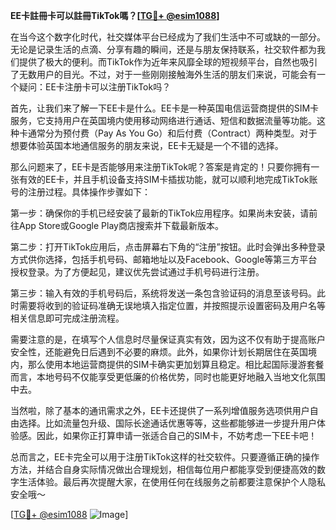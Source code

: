 **EE卡註冊卡可以註冊TikTok嗎？[[TG💪+ @esim1088](https://t.me/s/esim1088)]**

在当今这个数字化时代，社交媒体平台已经成为了我们生活中不可或缺的一部分。无论是记录生活的点滴、分享有趣的瞬间，还是与朋友保持联系，社交软件都为我们提供了极大的便利。而TikTok作为近年来风靡全球的短视频平台，自然也吸引了无数用户的目光。不过，对于一些刚刚接触海外生活的朋友们来说，可能会有一个疑问：EE卡注册卡可以注册TikTok吗？

首先，让我们来了解一下EE卡是什么。EE卡是一种英国电信运营商提供的SIM卡服务，它支持用户在英国境内使用移动网络进行通话、短信和数据流量等功能。这种卡通常分为预付费（Pay As You Go）和后付费（Contract）两种类型。对于想要体验英国本地通信服务的朋友来说，EE卡无疑是一个不错的选择。

那么问题来了，EE卡是否能够用来注册TikTok呢？答案是肯定的！只要你拥有一张有效的EE卡，并且手机设备支持SIM卡插拔功能，就可以顺利地完成TikTok账号的注册过程。具体操作步骤如下：

第一步：确保你的手机已经安装了最新的TikTok应用程序。如果尚未安装，请前往App Store或Google Play商店搜索并下载最新版本。

第二步：打开TikTok应用后，点击屏幕右下角的“注册”按钮。此时会弹出多种登录方式供你选择，包括手机号码、邮箱地址以及Facebook、Google等第三方平台授权登录。为了方便起见，建议优先尝试通过手机号码进行注册。

第三步：输入有效的手机号码后，系统将发送一条包含验证码的消息至该号码。此时需要将收到的验证码准确无误地填入指定位置，并按照提示设置密码及用户名等相关信息即可完成注册流程。

需要注意的是，在填写个人信息时尽量保证真实有效，因为这不仅有助于提高账户安全性，还能避免日后遇到不必要的麻烦。此外，如果你计划长期居住在英国境内，那么使用本地运营商提供的SIM卡确实更加划算且稳定。相比起国际漫游套餐而言，本地号码不仅能享受更低廉的价格优势，同时也能更好地融入当地文化氛围中去。

当然啦，除了基本的通讯需求之外，EE卡还提供了一系列增值服务选项供用户自由选择。比如流量包升级、国际长途通话优惠等等，这些都能够进一步提升用户体验感。因此，如果你正打算申请一张适合自己的SIM卡，不妨考虑一下EE卡吧！

总而言之，EE卡完全可以用于注册TikTok这样的社交软件。只要遵循正确的操作方法，并结合自身实际情况做出合理规划，相信每位用户都能享受到便捷高效的数字生活体验。最后再次提醒大家，在使用任何在线服务之前都要注意保护个人隐私安全哦～ 

[[TG💪+ @esim1088](https://t.me/s/esim1088) ![Image](https://i.postimg.cc/4NQfJmqS/Snipaste-2025-05-13-00-14-12.png)]